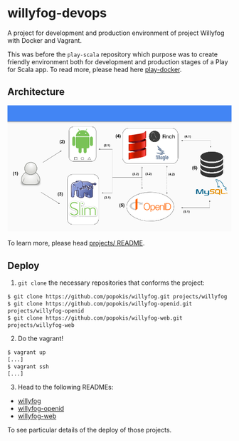 willyfog-devops
===============

A project for development and production environment of project Willyfog with Docker and Vagrant.

This was before the `play-scala` repository which purpose was to create friendly environment both for development and production stages 
of a Play for Scala app. To read more, please head here [play-docker](docs/play-docker.md).

## Architecture

![Architecture](docs/architecture.png)

To learn more, please head [projects/ README](projects/README.md).

## Deploy

1. `git clone` the necessary repositories that conforms the project:

```
$ git clone https://github.com/popokis/willyfog.git projects/willyfog
$ git clone https://github.com/popokis/willyfog-openid.git projects/willyfog-openid
$ git clone https://github.com/popokis/willyfog-web.git projects/willyfog-web
```

2. Do the vagrant!

```
$ vagrant up
[...]
$ vagrant ssh
[...]
```

3. Head to the following READMEs:

* [willyfog](https://github.com/popokis/willyfog/blob/master/README.md#deploy)
* [willyfog-openid](https://github.com/popokis/willyfog-openid/blob/master/README.md#deploy)
* [willyfog-web](https://github.com/popokis/willyfog-web/blob/master/README.md#deploy)

To see particular details of the deploy of those projects.